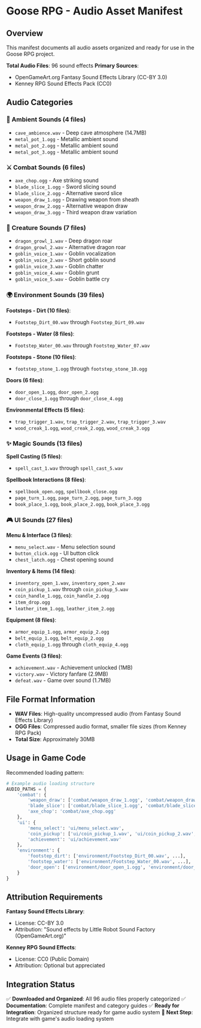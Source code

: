 # Goose RPG - Audio Asset Manifest

## Overview
This manifest documents all audio assets organized and ready for use in the Goose RPG project.

**Total Audio Files**: 96 sound effects
**Primary Sources**: 
- OpenGameArt.org Fantasy Sound Effects Library (CC-BY 3.0)
- Kenney RPG Sound Effects Pack (CC0)

## Audio Categories

### 🏰 Ambient Sounds (4 files)
- `cave_ambience.wav` - Deep cave atmosphere (14.7MB)
- `metal_pot_1.ogg` - Metallic ambient sound
- `metal_pot_2.ogg` - Metallic ambient sound  
- `metal_pot_3.ogg` - Metallic ambient sound

### ⚔️ Combat Sounds (6 files)
- `axe_chop.ogg` - Axe striking sound
- `blade_slice_1.ogg` - Sword slicing sound
- `blade_slice_2.ogg` - Alternative sword slice
- `weapon_draw_1.ogg` - Drawing weapon from sheath
- `weapon_draw_2.ogg` - Alternative weapon draw
- `weapon_draw_3.ogg` - Third weapon draw variation

### 🐉 Creature Sounds (7 files)
- `dragon_growl_1.wav` - Deep dragon roar
- `dragon_growl_2.wav` - Alternative dragon roar
- `goblin_voice_1.wav` - Goblin vocalization
- `goblin_voice_2.wav` - Short goblin sound
- `goblin_voice_3.wav` - Goblin chatter
- `goblin_voice_4.wav` - Goblin grunt
- `goblin_voice_5.wav` - Goblin battle cry

### 🌍 Environment Sounds (39 files)
**Footsteps - Dirt (10 files)**:
- `Footstep_Dirt_00.wav` through `Footstep_Dirt_09.wav`

**Footsteps - Water (8 files)**:
- `Footstep_Water_00.wav` through `Footstep_Water_07.wav`

**Footsteps - Stone (10 files)**:
- `footstep_stone_1.ogg` through `footstep_stone_10.ogg`

**Doors (6 files)**:
- `door_open_1.ogg`, `door_open_2.ogg`
- `door_close_1.ogg` through `door_close_4.ogg`

**Environmental Effects (5 files)**:
- `trap_trigger_1.wav`, `trap_trigger_2.wav`, `trap_trigger_3.wav`
- `wood_creak_1.ogg`, `wood_creak_2.ogg`, `wood_creak_3.ogg`

### ✨ Magic Sounds (13 files)
**Spell Casting (5 files)**:
- `spell_cast_1.wav` through `spell_cast_5.wav`

**Spellbook Interactions (8 files)**:
- `spellbook_open.ogg`, `spellbook_close.ogg`
- `page_turn_1.ogg`, `page_turn_2.ogg`, `page_turn_3.ogg`
- `book_place_1.ogg`, `book_place_2.ogg`, `book_place_3.ogg`

### 🎮 UI Sounds (27 files)
**Menu & Interface (3 files)**:
- `menu_select.wav` - Menu selection sound
- `button_click.ogg` - UI button click
- `chest_latch.ogg` - Chest opening sound

**Inventory & Items (14 files)**:
- `inventory_open_1.wav`, `inventory_open_2.wav`
- `coin_pickup_1.wav` through `coin_pickup_5.wav`
- `coin_handle_1.ogg`, `coin_handle_2.ogg`
- `item_drop.ogg`
- `leather_item_1.ogg`, `leather_item_2.ogg`

**Equipment (8 files)**:
- `armor_equip_1.ogg`, `armor_equip_2.ogg`
- `belt_equip_1.ogg`, `belt_equip_2.ogg`
- `cloth_equip_1.ogg` through `cloth_equip_4.ogg`

**Game Events (3 files)**:
- `achievement.wav` - Achievement unlocked (1MB)
- `victory.wav` - Victory fanfare (2.9MB)
- `defeat.wav` - Game over sound (1.7MB)

## File Format Information
- **WAV Files**: High-quality uncompressed audio (from Fantasy Sound Effects Library)
- **OGG Files**: Compressed audio format, smaller file sizes (from Kenney RPG Pack)
- **Total Size**: Approximately 30MB

## Usage in Game Code
Recommended loading pattern:
```python
# Example audio loading structure
AUDIO_PATHS = {
    'combat': {
        'weapon_draw': ['combat/weapon_draw_1.ogg', 'combat/weapon_draw_2.ogg'],
        'blade_slice': ['combat/blade_slice_1.ogg', 'combat/blade_slice_2.ogg'],
        'axe_chop': 'combat/axe_chop.ogg'
    },
    'ui': {
        'menu_select': 'ui/menu_select.wav',
        'coin_pickup': ['ui/coin_pickup_1.wav', 'ui/coin_pickup_2.wav', ...],
        'achievement': 'ui/achievement.wav'
    },
    'environment': {
        'footstep_dirt': ['environment/Footstep_Dirt_00.wav', ...],
        'footstep_water': ['environment/Footstep_Water_00.wav', ...],
        'door_open': ['environment/door_open_1.ogg', 'environment/door_open_2.ogg']
    }
}
```

## Attribution Requirements
**Fantasy Sound Effects Library**: 
- License: CC-BY 3.0
- Attribution: "Sound effects by Little Robot Sound Factory (OpenGameArt.org)"

**Kenney RPG Sound Effects**:
- License: CC0 (Public Domain)
- Attribution: Optional but appreciated

## Integration Status
✅ **Downloaded and Organized**: All 96 audio files properly categorized
✅ **Documentation**: Complete manifest and category guides
✅ **Ready for Integration**: Organized structure ready for game audio system
🔄 **Next Step**: Integrate with game's audio loading system